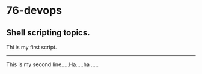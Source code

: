# 76-devops
Shell scripting topics.
-----------------------------

Thi is my first script.

----------------------

This is my second line.....Ha.....ha .....